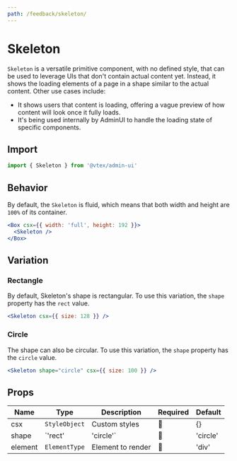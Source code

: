 ```yaml
---
path: /feedback/skeleton/
---
```


# Skeleton

`Skeleton` is a versatile primitive component, with no defined style, that can be used to leverage UIs that don't contain actual content yet. Instead, it shows the loading elements of a page in a shape similar to the actual content. Other use cases include:

- It shows users that content is loading, offering a vague preview of how content will look once it fully loads.
- It's being used internally by AdminUI to handle the loading state of specific components.

## Import

```jsx isStatic
import { Skeleton } from '@vtex/admin-ui'
```

## Behavior

By default, the `Skeleton` is fluid, which means that both width and height are `100%` of its container.

```jsx
<Box csx={{ width: 'full', height: 192 }}>
  <Skeleton />
</Box>
```

## Variation

### Rectangle

By default, Skeleton's shape is rectangular. To use this variation, the `shape` property has the `rect` value.

```jsx
<Skeleton csx={{ size: 128 }} />
```

### Circle

The shape can also be circular. To use this variation, the `shape` property has the `circle` value.

```jsx
<Skeleton shape="circle" csx={{ size: 100 }} />
```

## Props

| Name    | Type          | Description       | Required | Default  |
| ------- | ------------- | ----------------- | -------- | -------- |
| csx     | `StyleObject` | Custom styles     | 🚫       | {}       |
| shape   | `'rect'       | 'circle'`         | 🚫       | 'circle' |
| element | `ElementType` | Element to render | 🚫       | 'div'    |
